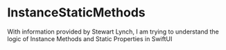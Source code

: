 # InstanceStaticMethods
With information provided by Stewart Lynch, I am trying to understand the logic of Instance Methods and Static Properties in SwiftUI
